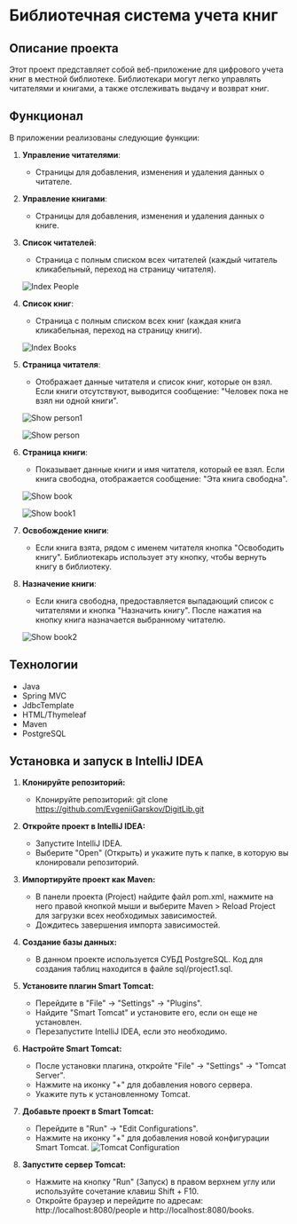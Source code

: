 # Библиотечная система учета книг

## Описание проекта

Этот проект представляет собой веб-приложение для цифрового учета книг в местной библиотеке. Библиотекари могут легко управлять читателями и книгами, а также отслеживать выдачу и возврат книг.

## Функционал

В приложении реализованы следующие функции:

1. **Управление читателями**:
    - Страницы для добавления, изменения и удаления данных о читателе.
    
2. **Управление книгами**:
    - Страницы для добавления, изменения и удаления данных о книге.
    
3. **Список читателей**:
    - Страница с полным списком всех читателей (каждый читатель кликабельный, переход на страницу читателя).

    ![Index People](https://github.com/user-attachments/assets/05de7876-8bf3-4898-82dd-f84efaf1aae3)

5. **Список книг**:
    - Страница с полным списком всех книг (каждая книга кликабельная, переход на страницу книги).
   
    ![Index Books](https://github.com/user-attachments/assets/7cd9cd9e-35e2-4bcf-8ec1-e12035908a7c)

7. **Страница читателя**:
    - Отображает данные читателя и список книг, которые он взял. Если книги отсутствуют, выводится сообщение: "Человек пока не взял ни одной книги".
   
    ![Show person1](https://github.com/user-attachments/assets/869e120f-fa53-4991-bd22-4220db9a2e51)

    ![Show person](https://github.com/user-attachments/assets/73221e55-b846-4581-8102-36616124bd4c)

9. **Страница книги**:
    - Показывает данные книги и имя читателя, который ее взял. Если книга свободна, отображается сообщение: "Эта книга свободна".
   
    ![Show book](https://github.com/user-attachments/assets/b1a37d77-a14f-471e-ae21-687aafa39587)

    ![Show book1](https://github.com/user-attachments/assets/0d454d17-38ec-43f4-b112-100acdc2bd5e)

10. **Освобождение книги**:
    - Если книга взята, рядом с именем читателя кнопка "Освободить книгу". Библиотекарь использует эту кнопку, чтобы вернуть книгу в библиотеку.
    
11. **Назначение книги**:
    - Если книга свободна, предоставляется выпадающий список с читателями и кнопка "Назначить книгу". После нажатия на кнопку книга назначается выбранному читателю.
   
    ![Show book2](https://github.com/user-attachments/assets/95dfc507-7b73-49ea-ab88-cd0ce14288de)


## Технологии

- Java
- Spring MVC
- JdbcTemplate
- HTML/Thymeleaf
- Maven
- PostgreSQL

## Установка и запуск в IntelliJ IDEA
1. **Клонируйте репозиторий:**
    - Клонируйте репозиторий: git clone https://github.com/EvgeniiGarskov/DigitLib.git
  
2. **Откройте проект в IntelliJ IDEA:**
    - Запустите IntelliJ IDEA.
    - Выберите "Open" (Открыть) и укажите путь к папке, в которую вы клонировали репозиторий.
  
3. **Импортируйте проект как Maven:**
    - В панели проекта (Project) найдите файл pom.xml, нажмите на него правой кнопкой мыши и выберите Maven > Reload Project для загрузки всех необходимых зависимостей.
    - Дождитесь завершения импорта зависимостей.
  
4. **Создание базы данных:**
    - В данном проекте используется СУБД PostgreSQL. Код для создания таблиц находится в файле sql/project1.sql.

5. **Установите плагин Smart Tomcat:**
    - Перейдите в "File" -> "Settings" -> "Plugins".
    - Найдите "Smart Tomcat" и установите его, если он еще не установлен.
    - Перезапустите IntelliJ IDEA, если это необходимо.

6. **Настройте Smart Tomcat:**
    - После установки плагина, откройте "File" -> "Settings" -> "Tomcat Server".
    - Нажмите на иконку "+" для добавления нового сервера.
    - Укажите путь к установленному Tomcat.

7. **Добавьте проект в Smart Tomcat:**
    - Перейдите в "Run" -> "Edit Configurations".
    - Нажмите на иконку "+" для добавления новой конфигурации Smart Tomcat.
    ![Tomcat Configuration](https://github.com/user-attachments/assets/0b4fa030-ec6a-4d3b-bbb5-c5ffc0320535)

  
8. **Запустите сервер Tomcat:**
    - Нажмите на кнопку "Run" (Запуск) в правом верхнем углу или используйте сочетание клавиш Shift + F10.
    - Откройте браузер и перейдите по адресам: http://localhost:8080/people и http://localhost:8080/books.
